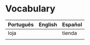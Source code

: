 # Vocabulary

| Português | English | Español |
|-----------|---------|---------|
| loja | | tienda |
|   |   |   |
